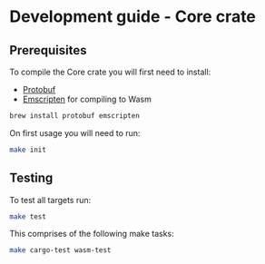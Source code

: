 # Development guide - Core crate

## Prerequisites
To compile the Core crate you will first need to install:
- [Protobuf](https://protobuf.dev/installation/)
- [Emscripten](https://emscripten.org/docs/getting_started/downloads.html) for compiling to Wasm

```bash
brew install protobuf emscripten
```

On first usage you will need to run:
```bash
make init
```

## Testing
To test all targets run:
```bash
make test
```
This comprises of the following make tasks:
```bash
make cargo-test wasm-test
```
